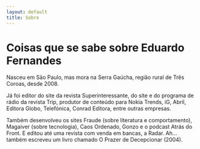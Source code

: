 ```yaml
---
layout: default
title: Sobre
---
```

# Coisas que se sabe sobre Eduardo Fernandes

Nasceu em São Paulo‚ mas mora na Serra Gaúcha‚ região rural de Três Coroas‚ desde 2008.

Já foi editor do site da revista Superinteressante, do site e do programa de rádio da revista Trip, produtor de conteúdo para Nokia Trends, iG, Abril, Editora Globo, Telefónica, Conrad Editora, entre outras empresas.

Também desenvolveu os sites Fraude (sobre literatura e comportamento), Magaiver (sobre tecnologia), Caos Ordenado‚ Gonzo e o podcast Atrás do Front. E editou até uma revista com venda em bancas, a Radar. Ah… também escreveu um livro chamado O Prazer de Decepcionar (2004).
